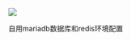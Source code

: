 ![](https://nginx-3.frp.chrelyonly.cn/moe-counter-api/@chrelyonly?name=chrelyonly&theme=rule34)


自用mariadb数据库和redis环境配置
